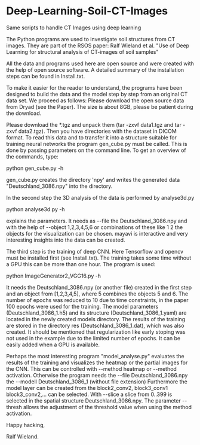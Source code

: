 # Deep-Learning-Soil-CT-Images
Same scripts to handle CT Images using deep learning

The Python programs are used to investigate soil structures from CT images.
They are part of the RSOS paper:  Ralf Wieland et al. "Use of Deep Learning for
structural analysis of CT-images of soil samples" 

All the data and programs used here are open source and were 
created with the help of open source software. A detailed summary of the installation steps can be found in Install.txt.

To make it easier for the reader to understand, the programs have been designed to build the data and the model step by step from an original CT data set. We proceed as follows: Please download the open source data from Dryad (see the Paper). The size is about 8GB, please be patient during the download. 

Please download the *.tgz and unpack them (tar -zxvf data1.tgz and tar -zxvf data2.tgz). Then you have directories with the dataset in DICOM format.
To read this data and to transfer it into a structure suitable for training neural networks the program gen_cube.py must be called. This is done by passing parameters on the command line. To get an overview of the commands, type:

python gen_cube.py -h

gen_cube.py creates the directory 'npy' and writes the generated data "Deutschland_3086.npy" into the directory.

In the second step the 3D analysis of the data is performed by analyse3d.py

python analyse3d.py -h 

explains the parameters. It needs as --file the Deutschland_3086.npy and with the help of --object 1,2,3,4,5,6 or combinations of these like 1 2 the objects for the visualization can be chosen. mayavi is interactive and very interesting insights into the data can be created. 

The third step is the training of deep CNN. Here Tensorflow and opencv must be installed first (see Install.txt). The training takes some time without a GPU this can be more than one hour. The program is used:

python ImageGenerator2_VGG16.py -h

It needs the  Deutschland_3086.npy (or another file) created in the first step and an object from [1,2,3,4,5], where 5 combines the objects 5 and 6. The number of epochs was reduced to 10 due to time constraints, in the paper 100 epochs were used for the training. The model parameters (Deutschland_3086_1.h5) and its structure (Deutschland_3086_1.yaml) are located in the newly created models directory. The results of the training are stored in the directory res (Deutschland_3086_1.dat), which was also created. It should be mentioned that regularization like early stoping was not used in the example due to the limited number of epochs. It can be easily added when a GPU is available.

Perhaps the most interesting program "model_analyse.py" evaluates the results of the training and visualizes the heatmap or the partial images for the CNN. This can be controlled with --method heatmap or --method activation. Otherwise the program needs the --file Deutschland_3086.npy the --modell Deutschland_3086_1 (without file extension) Furthermore the model layer can be created from the block2_conv2, block3_conv1 block3_conv2,... can be selected. With --slice a slice from 0..399 is selected in the spatial structure Deutschland_3086.npy. The parameter --thresh allows the adjustment of the threshold value when using the method activation. 

Happy hacking,

Ralf Wieland.


